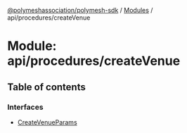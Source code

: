 [@polymeshassociation/polymesh-sdk](../README.md) / [Modules](../modules.md) / api/procedures/createVenue

# Module: api/procedures/createVenue

## Table of contents

### Interfaces

- [CreateVenueParams](../interfaces/api_procedures_createVenue.CreateVenueParams.md)
